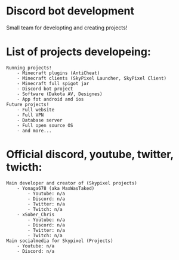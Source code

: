 # Discord bot development
Small team for developting and creating projects!

# List of projects developeing:
    Running projects!
        - Minecraft plugins (AntiCheat)
        - Minecraft clients (SkyPixel Launcher, SkyPixel Client)
        - Minecraft full spigot jar
        - Discord bot project
        - Software (Dakota AV, Designes)
        - App fot android and ios
    Future projects!
        - Full website
        - Full VPN
        - Database server
        - Full open source OS
        - and more...

# Official discord, youtube, twitter, twicth:
    Main developer and creator of (Skypixel projects)
        - Yonaga678 (aka MaxWasTaked) 
            - Youtube: n/a
            - Discord: n/a
            - Twitter: n/a
            - Twitch: n/a
        - xSober_Chris
            - Youtube: n/a
            - Discord: n/a
            - Twitter: n/a
            - Twitch: n/a
    Main socialmedia for Skypixel (Projects)
        - Youtube: n/a
        - Discord: n/a
